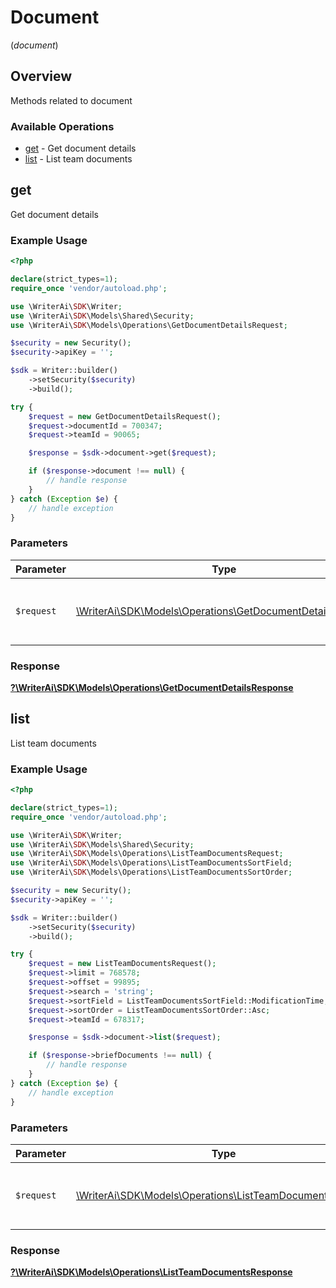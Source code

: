 # Document
(*document*)

## Overview

Methods related to document

### Available Operations

* [get](#get) - Get document details
* [list](#list) - List team documents

## get

Get document details

### Example Usage

```php
<?php

declare(strict_types=1);
require_once 'vendor/autoload.php';

use \WriterAi\SDK\Writer;
use \WriterAi\SDK\Models\Shared\Security;
use \WriterAi\SDK\Models\Operations\GetDocumentDetailsRequest;

$security = new Security();
$security->apiKey = '';

$sdk = Writer::builder()
    ->setSecurity($security)
    ->build();

try {
    $request = new GetDocumentDetailsRequest();
    $request->documentId = 700347;
    $request->teamId = 90065;

    $response = $sdk->document->get($request);

    if ($response->document !== null) {
        // handle response
    }
} catch (Exception $e) {
    // handle exception
}
```

### Parameters

| Parameter                                                                                                         | Type                                                                                                              | Required                                                                                                          | Description                                                                                                       |
| ----------------------------------------------------------------------------------------------------------------- | ----------------------------------------------------------------------------------------------------------------- | ----------------------------------------------------------------------------------------------------------------- | ----------------------------------------------------------------------------------------------------------------- |
| `$request`                                                                                                        | [\WriterAi\SDK\Models\Operations\GetDocumentDetailsRequest](../../models/operations/GetDocumentDetailsRequest.md) | :heavy_check_mark:                                                                                                | The request object to use for the request.                                                                        |


### Response

**[?\WriterAi\SDK\Models\Operations\GetDocumentDetailsResponse](../../models/operations/GetDocumentDetailsResponse.md)**


## list

List team documents

### Example Usage

```php
<?php

declare(strict_types=1);
require_once 'vendor/autoload.php';

use \WriterAi\SDK\Writer;
use \WriterAi\SDK\Models\Shared\Security;
use \WriterAi\SDK\Models\Operations\ListTeamDocumentsRequest;
use \WriterAi\SDK\Models\Operations\ListTeamDocumentsSortField;
use \WriterAi\SDK\Models\Operations\ListTeamDocumentsSortOrder;

$security = new Security();
$security->apiKey = '';

$sdk = Writer::builder()
    ->setSecurity($security)
    ->build();

try {
    $request = new ListTeamDocumentsRequest();
    $request->limit = 768578;
    $request->offset = 99895;
    $request->search = 'string';
    $request->sortField = ListTeamDocumentsSortField::ModificationTime;
    $request->sortOrder = ListTeamDocumentsSortOrder::Asc;
    $request->teamId = 678317;

    $response = $sdk->document->list($request);

    if ($response->briefDocuments !== null) {
        // handle response
    }
} catch (Exception $e) {
    // handle exception
}
```

### Parameters

| Parameter                                                                                                       | Type                                                                                                            | Required                                                                                                        | Description                                                                                                     |
| --------------------------------------------------------------------------------------------------------------- | --------------------------------------------------------------------------------------------------------------- | --------------------------------------------------------------------------------------------------------------- | --------------------------------------------------------------------------------------------------------------- |
| `$request`                                                                                                      | [\WriterAi\SDK\Models\Operations\ListTeamDocumentsRequest](../../models/operations/ListTeamDocumentsRequest.md) | :heavy_check_mark:                                                                                              | The request object to use for the request.                                                                      |


### Response

**[?\WriterAi\SDK\Models\Operations\ListTeamDocumentsResponse](../../models/operations/ListTeamDocumentsResponse.md)**

